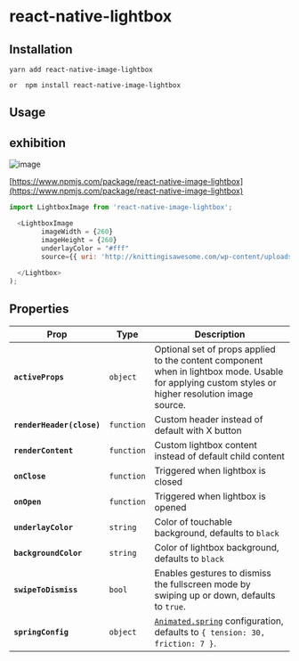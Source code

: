 # react-native-lightbox

## Installation

```
yarn add react-native-image-lightbox

or  npm install react-native-image-lightbox
```

## Usage

## exhibition

![image](http://otn4d80hz.bkt.clouddn.com/image-lightbox.gif)


[https://www.npmjs.com/package/react-native-image-lightbox](https://www.npmjs.com/package/react-native-image-lightbox)

```js
import LightboxImage from 'react-native-image-lightbox';

  <LightboxImage  
        imageWidth = {260}
        imageHeight = {260}
        underlayColor = "#fff"
        source={{ uri: 'http://knittingisawesome.com/wp-content/uploads/2012/12/cat-wearing-a-reindeer-hat1.jpg'}}>
 
  </Lightbox>
);
```

## Properties

| Prop | Type | Description |
|---|---|---|
|**`activeProps`**|`object`|Optional set of props applied to the content component when in lightbox mode. Usable for applying custom styles or higher resolution image source.|
|**`renderHeader(close)`**|`function`|Custom header instead of default with X button|
|**`renderContent`**|`function`|Custom lightbox content instead of default child content|
|**`onClose`**|`function`|Triggered when lightbox is closed|
|**`onOpen`**|`function`|Triggered when lightbox is opened|
|**`underlayColor`**|`string`|Color of touchable background, defaults to `black`|
|**`backgroundColor`**|`string`|Color of lightbox background, defaults to `black`|
|**`swipeToDismiss`**|`bool`|Enables gestures to dismiss the fullscreen mode by swiping up or down, defaults to `true`.|
|**`springConfig`**|`object`|[`Animated.spring`](https://facebook.github.io/react-native/docs/animations.html) configuration, defaults to `{ tension: 30, friction: 7 }`.|


